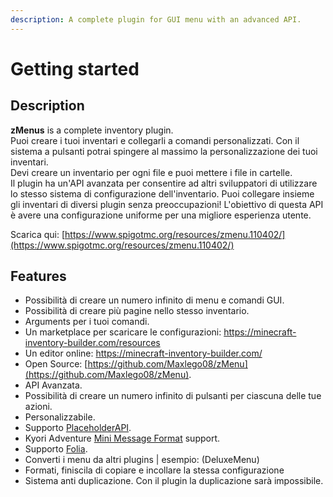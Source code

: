 ```yaml
---
description: A complete plugin for GUI menu with an advanced API.
---
```


# Getting started

## Description

**zMenus** is a complete inventory plugin.\
Puoi creare i tuoi inventari e collegarli a comandi personalizzati. Con il sistema a pulsanti potrai spingere al massimo la personalizzazione dei tuoi inventari.\
Devi creare un inventario per ogni file e puoi mettere i file in cartelle.\
Il plugin ha un'API avanzata per consentire ad altri sviluppatori di utilizzare lo stesso sistema di configurazione dell'inventario. Puoi collegare insieme gli inventari di diversi plugin senza preoccupazioni! L'obiettivo di questa API è avere una configurazione uniforme per una migliore esperienza utente.



Scarica qui: [https://www.spigotmc.org/resources/zmenu.110402/](https://www.spigotmc.org/resources/zmenu.110402/)

## Features

* Possibilità di creare un numero infinito di menu e comandi GUI.
* Possibilità di creare più pagine nello stesso inventario.
* Arguments per i tuoi comandi.
* Un marketplace per scaricare le configurazioni: https://minecraft-inventory-builder.com/resources
* Un editor online: https://minecraft-inventory-builder.com/
* Open Source: [https://github.com/Maxlego08/zMenu](https://github.com/Maxlego08/zMenu).
* API Avanzata.
* Possibilità di creare un numero infinito di pulsanti per ciascuna delle tue azioni.
* Personalizzabile.
* Supporto [PlaceholderAPI](https://www.spigotmc.org/resources/placeholderapi.6245/).
* Kyori Adventure [Mini Message Format](https://docs.adventure.kyori.net/minimessage/format.html) support.
* Supporto [Folia](https://papermc.io/software/folia).
* Converti i menu da altri plugins | esempio: (DeluxeMenu)
* Formati, finiscila di copiare e incollare la stessa configurazione
* Sistema anti duplicazione. Con il plugin la duplicazione sarà impossibile.
